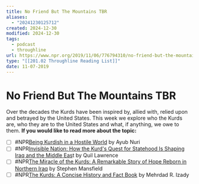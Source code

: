 ```yaml
---
title: No Friend But The Mountains TBR
aliases:
  - "20241230125712"
created: 2024-12-30
modified: 2024-12-30
tags:
  - podcast
  - throughline
url: https://www.npr.org/2019/11/06/776794310/no-friend-but-the-mountains
type: "[[201.02 Throughline Reading List]]"
date: 11-07-2019
---
```

# No Friend But The Mountains TBR
Over the decades the Kurds have been inspired by, allied with, relied upon and betrayed by the United States. This week we explore who the Kurds are, who they are to the United States and what, if anything, we owe to them.
**If you would like to read more about the topic:**

- [ ] #NPR[Being Kurdish in a Hostile World](https://www.goodreads.com/book/show/33414626-being-kurdish-in-a-hostile-world) by Ayub Nuri
- [ ] #NPR[Invisible Nation: How the Kurd's Quest for Statehood Is Shaping Iraq and the Middle Eas](https://www.goodreads.com/book/show/2923028-invisible-nation)t by Quil Lawrence
- [ ] #NPR[The Miracle of the Kurds: A Remarkable Story of Hope Reborn in Northern Iraq](https://www.goodreads.com/en/book/show/21414012) by Stephen Mansfield
- [ ] #NPR[The Kurds: A Concise History and Fact Book](https://www.goodreads.com/en/book/show/185803) by Mehrdad R. Izady
